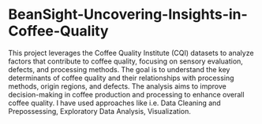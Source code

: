 # BeanSight-Uncovering-Insights-in-Coffee-Quality
This project leverages the Coffee Quality Institute (CQI) datasets to analyze factors that contribute to coffee quality, focusing on sensory evaluation, defects, and processing methods. 
The goal is to understand the key determinants of coffee quality and their relationships with processing methods, origin regions, and defects. 
The analysis aims to improve decision-making in coffee production and processing to enhance overall coffee quality. 
I have used approaches like i.e. Data Cleaning and Prepossessing, Exploratory Data Analysis, Visualization.
